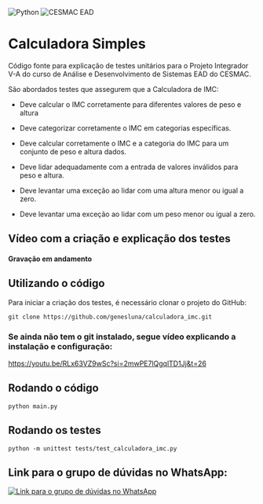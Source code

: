 ![Python](https://img.shields.io/badge/python-3670A0?style=for-the-badge&logo=python&logoColor=ffdd54) ![CESMAC EAD](https://res.cloudinary.com/dxylve8nt/image/upload/v1709508355/cesmac_ead_downloaded_logo_r7qz3z.jpg)

# Calculadora Simples

Código fonte para explicação de testes unitários para o Projeto Integrador V-A do curso de Análise e Desenvolvimento de Sistemas EAD do CESMAC.

São abordados testes que assegurem que a Calculadora de IMC:

- Deve calcular o IMC corretamente para diferentes valores de peso e altura

- Deve categorizar corretamente o IMC em categorias específicas.

- Deve calcular corretamente o IMC e a categoria do IMC para um conjunto de peso e altura dados.

- Deve lidar adequadamente com a entrada de valores inválidos para peso e altura.

- Deve levantar uma exceção ao lidar com uma altura menor ou igual a zero.

- Deve levantar uma exceção ao lidar com um peso menor ou igual a zero.

## Vídeo com a criação e explicação dos testes

#### Gravação em andamento

## Utilizando o código

Para iniciar a criação dos testes, é necessário clonar o projeto do GitHub:

```shell
git clone https://github.com/genesluna/calculadora_imc.git
```

### Se ainda não tem o git instalado, segue vídeo explicando a instalação e configuração:

https://youtu.be/RLx63VZ9wSc?si=2mwPE7lQgqlTD1Jj&t=26

## Rodando o código

```shell
python main.py
```

## Rodando os testes

```shell
python -m unittest tests/test_calculadora_imc.py
```

## Link para o grupo de dúvidas no WhatsApp:

[![Link para o grupo de dúvidas no WhatsApp](https://res.cloudinary.com/dxylve8nt/image/upload/v1709516187/DSxOAUB0raA150_r9qyhw.png)](https://chat.whatsapp.com/Fbyekep2l9xG1Bpg9qZlCy)
